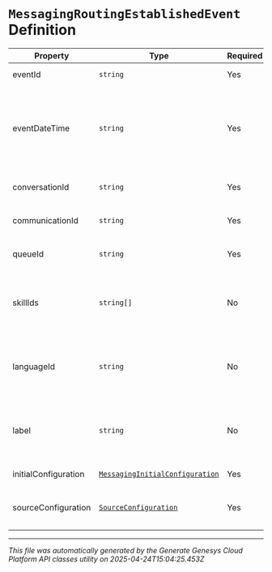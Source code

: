 # `MessagingRoutingEstablishedEvent` Definition

| Property | Type | Required | Description |
|----------|------|----------|-------------|
| eventId | `string` | Yes | A unique (V4 UUID) eventId for this event |
| eventDateTime | `string` | Yes | A Date Time representing the time this event occurred. Date time is represented as an ISO-8601 string. For example: yyyy-MM-ddTHH:mm:ss[.mmm]Z |
| conversationId | `string` | Yes | A unique Id (V4 UUID) identifying this conversation |
| communicationId | `string` | Yes | A unique Id (V4 UUID) identifying this communication. |
| queueId | `string` | Yes | The id of the queue that is routing this conversation. |
| skillIds | `string[]` | No | The unique identifiers for the skills that should be used to determine the destination for the conversation. |
| languageId | `string` | No | The unique identifier for the language that should be used to determine the destination for the conversation. |
| label | `string` | No | An optional label that categorizes the conversation. Max-utilization settings can be configured at a per-label level. |
| initialConfiguration | [`MessagingInitialConfiguration`](messaginginitialconfiguration-definition.md) | Yes | Metadata about this communication. |
| sourceConfiguration | [`SourceConfiguration`](sourceconfiguration-definition.md) | Yes | Metadata about the source of this communication's interaction. |

---

*This file was automatically generated by the Generate Genesys Cloud Platform API classes utility on 2025-04-24T15:04:25.453Z*